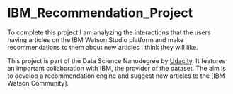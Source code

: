# IBM_Recommendation_Project
To complete this project I am analyzing the interactions that the users having articles on the IBM Watson Studio platform and make recommendations to them about new articles I think they will like. 

This project is part of the Data Science Nanodegree by [Udacity](https://eu.udacity.com/). It features an important collaboration with IBM, the provider of the dataset. The aim is to develop a recommendation engine and suggest new articles to the [IBM Watson Community].
